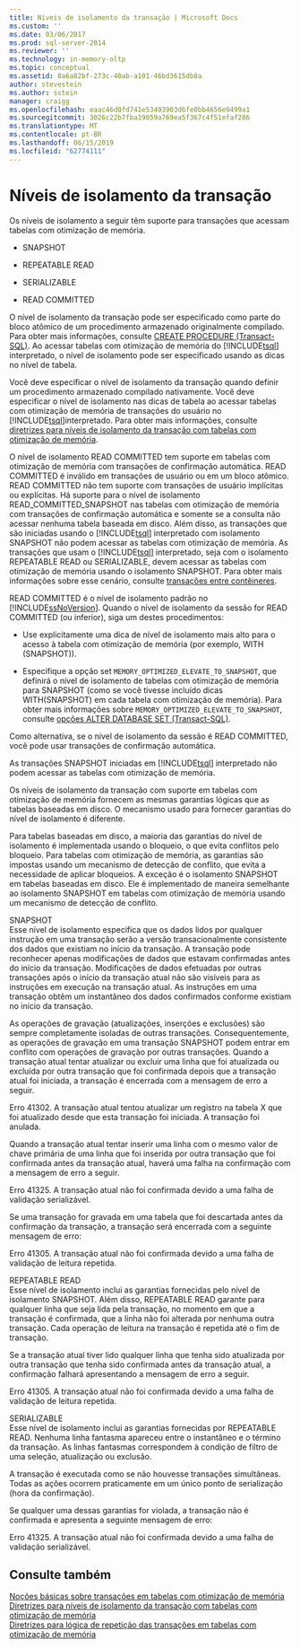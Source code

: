 ```yaml
---
title: Níveis de isolamento da transação | Microsoft Docs
ms.custom: ''
ms.date: 03/06/2017
ms.prod: sql-server-2014
ms.reviewer: ''
ms.technology: in-memory-oltp
ms.topic: conceptual
ms.assetid: 8a6a82bf-273c-40ab-a101-46bd3615db8a
author: stevestein
ms.author: sstein
manager: craigg
ms.openlocfilehash: eaac46d0fd741e53493903d6fe0bb4656e9499a1
ms.sourcegitcommit: 3026c22b7fba19059a769ea5f367c4f51efaf286
ms.translationtype: MT
ms.contentlocale: pt-BR
ms.lasthandoff: 06/15/2019
ms.locfileid: "62774111"
---
```

# <a name="transaction-isolation-levels"></a>Níveis de isolamento da transação
  Os níveis de isolamento a seguir têm suporte para transações que acessam tabelas com otimização de memória.  
  
-   SNAPSHOT  
  
-   REPEATABLE READ  
  
-   SERIALIZABLE  
  
-   READ COMMITTED  
  
 O nível de isolamento da transação pode ser especificado como parte do bloco atômico de um procedimento armazenado originalmente compilado. Para obter mais informações, consulte [CREATE PROCEDURE &#40;Transact-SQL&#41;](/sql/t-sql/statements/create-procedure-transact-sql). Ao acessar tabelas com otimização de memória do [!INCLUDE[tsql](../includes/tsql-md.md)] interpretado, o nível de isolamento pode ser especificado usando as dicas no nível de tabela.  
  
 Você deve especificar o nível de isolamento da transação quando definir um procedimento armazenado compilado nativamente. Você deve especificar o nível de isolamento nas dicas de tabela ao acessar tabelas com otimização de memória de transações do usuário no [!INCLUDE[tsql](../includes/tsql-md.md)]interpretado. Para obter mais informações, consulte [diretrizes para níveis de isolamento da transação com tabelas com otimização de memória](../relational-databases/in-memory-oltp/memory-optimized-tables.md).  
  
 O nível de isolamento READ COMMITTED tem suporte em tabelas com otimização de memória com transações de confirmação automática. READ COMMITTED é inválido em transações de usuário ou em um bloco atômico. READ COMMITTED não tem suporte com transações de usuário implícitas ou explícitas. Há suporte para o nível de isolamento READ_COMMITTED_SNAPSHOT nas tabelas com otimização de memória com transações de confirmação automática e somente se a consulta não acessar nenhuma tabela baseada em disco. Além disso, as transações que são iniciadas usando o [!INCLUDE[tsql](../includes/tsql-md.md)] interpretado com isolamento SNAPSHOT não podem acessar as tabelas com otimização de memória. As transações que usam o [!INCLUDE[tsql](../includes/tsql-md.md)] interpretado, seja com o isolamento REPEATABLE READ ou SERIALIZABLE, devem acessar as tabelas com otimização de memória usando o isolamento SNAPSHOT. Para obter mais informações sobre esse cenário, consulte [transações entre contêineres](cross-container-transactions.md).  
  
 READ COMMITTED é o nível de isolamento padrão no [!INCLUDE[ssNoVersion](../includes/ssnoversion-md.md)]. Quando o nível de isolamento da sessão for READ COMMITTED (ou inferior), siga um destes procedimentos:  
  
-   Use explicitamente uma dica de nível de isolamento mais alto para o acesso à tabela com otimização de memória (por exemplo, WITH (SNAPSHOT)).  
  
-   Especifique a opção set `MEMORY_OPTIMIZED_ELEVATE_TO_SNAPSHOT`, que definirá o nível de isolamento de tabelas com otimização de memória para SNAPSHOT (como se você tivesse incluído dicas WITH(SNAPSHOT) em cada tabela com otimização de memória). Para obter mais informações sobre `MEMORY_OPTIMIZED_ELEVATE_TO_SNAPSHOT`, consulte [opções ALTER DATABASE SET &#40;Transact-SQL&#41;](/sql/t-sql/statements/alter-database-transact-sql-set-options).  
  
 Como alternativa, se o nível de isolamento da sessão é READ COMMITTED, você pode usar transações de confirmação automática.  
  
 As transações SNAPSHOT iniciadas em [!INCLUDE[tsql](../includes/tsql-md.md)] interpretado não podem acessar as tabelas com otimização de memória.  
  
 Os níveis de isolamento da transação com suporte em tabelas com otimização de memória fornecem as mesmas garantias lógicas que as tabelas baseadas em disco. O mecanismo usado para fornecer garantias do nível de isolamento é diferente.  
  
 Para tabelas baseadas em disco, a maioria das garantias do nível de isolamento é implementada usando o bloqueio, o que evita conflitos pelo bloqueio. Para tabelas com otimização de memória, as garantias são impostas usando um mecanismo de detecção de conflito, que evita a necessidade de aplicar bloqueios. A exceção é o isolamento SNAPSHOT em tabelas baseadas em disco. Ele é implementado de maneira semelhante ao isolamento SNAPSHOT em tabelas com otimização de memória usando um mecanismo de detecção de conflito.  
  
 SNAPSHOT  
 Esse nível de isolamento especifica que os dados lidos por qualquer instrução em uma transação serão a versão transacionalmente consistente dos dados que existiam no início da transação. A transação pode reconhecer apenas modificações de dados que estavam confirmadas antes do início da transação. Modificações de dados efetuadas por outras transações após o início da transação atual não são visíveis para as instruções em execução na transação atual. As instruções em uma transação obtêm um instantâneo dos dados confirmados conforme existiam no início da transação.  
  
 As operações de gravação (atualizações, inserções e exclusões) são sempre completamente isoladas de outras transações. Consequentemente, as operações de gravação em uma transação SNAPSHOT podem entrar em conflito com operações de gravação por outras transações. Quando a transação atual tentar atualizar ou excluir uma linha que foi atualizada ou excluída por outra transação que foi confirmada depois que a transação atual foi iniciada, a transação é encerrada com a mensagem de erro a seguir.  
  
 Erro 41302. A transação atual tentou atualizar um registro na tabela X que foi atualizado desde que esta transação foi iniciada. A transação foi anulada.  
  
 Quando a transação atual tentar inserir uma linha com o mesmo valor de chave primária de uma linha que foi inserida por outra transação que foi confirmada antes da transação atual, haverá uma falha na confirmação com a mensagem de erro a seguir.  
  
 Erro 41325. A transação atual não foi confirmada devido a uma falha de validação serializável.  
  
 Se uma transação for gravada em uma tabela que foi descartada antes da confirmação da transação, a transação será encerrada com a seguinte mensagem de erro:  
  
 Erro 41305. A transação atual não foi confirmada devido a uma falha de validação de leitura repetida.  
  
 REPEATABLE READ  
 Esse nível de isolamento inclui as garantias fornecidas pelo nível de isolamento SNAPSHOT. Além disso, REPEATABLE READ garante para qualquer linha que seja lida pela transação, no momento em que a transação é confirmada, que a linha não foi alterada por nenhuma outra transação. Cada operação de leitura na transação é repetida até o fim de transação.  
  
 Se a transação atual tiver lido qualquer linha que tenha sido atualizada por outra transação que tenha sido confirmada antes da transação atual, a confirmação falhará apresentando a mensagem de erro a seguir.  
  
 Erro 41305. A transação atual não foi confirmada devido a uma falha de validação de leitura repetida.  
  
 SERIALIZABLE  
 Esse nível de isolamento inclui as garantias fornecidas por REPEATABLE READ. Nenhuma linha fantasma apareceu entre o instantâneo e o término da transação. As linhas fantasmas correspondem à condição de filtro de uma seleção, atualização ou exclusão.  
  
 A transação é executada como se não houvesse transações simultâneas. Todas as ações ocorrem praticamente em um único ponto de serialização (hora da confirmação).  
  
 Se qualquer uma dessas garantias for violada, a transação não é confirmada e apresenta a seguinte mensagem de erro:  
  
 Erro 41325. A transação atual não foi confirmada devido a uma falha de validação serializável.  
  
## <a name="see-also"></a>Consulte também  
 [Noções básicas sobre transações em tabelas com otimização de memória](../../2014/database-engine/understanding-transactions-on-memory-optimized-tables.md)   
 [Diretrizes para níveis de isolamento da transação com tabelas com otimização de memória](../relational-databases/in-memory-oltp/memory-optimized-tables.md)   
 [Diretrizes para lógica de repetição das transações em tabelas com otimização de memória](../../2014/database-engine/guidelines-for-retry-logic-for-transactions-on-memory-optimized-tables.md)  
  
  
